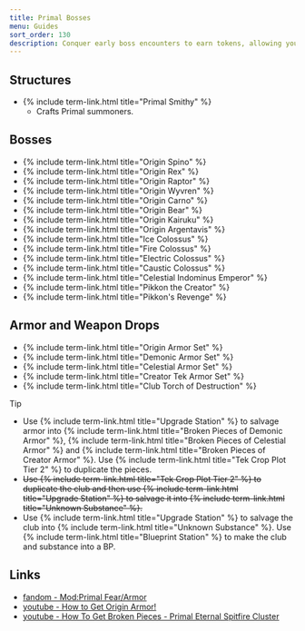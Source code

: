 ```yaml
---
title: Primal Bosses
menu: Guides
sort_order: 130
description: Conquer early boss encounters to earn tokens, allowing you to summon higher-tier bosses and reap rewards in the form of enhanced armor and items.
---
```


## Structures

- {% include term-link.html title="Primal Smithy" %}
  - Crafts Primal summoners.

## Bosses

- {% include term-link.html title="Origin Spino" %}
- {% include term-link.html title="Origin Rex" %}
- {% include term-link.html title="Origin Raptor" %}
- {% include term-link.html title="Origin Wyvren" %}
- {% include term-link.html title="Origin Carno" %}
- {% include term-link.html title="Origin Bear" %}
- {% include term-link.html title="Origin Kairuku" %}
- {% include term-link.html title="Origin Argentavis" %}
- {% include term-link.html title="Ice Colossus" %}
- {% include term-link.html title="Fire Colossus" %}
- {% include term-link.html title="Electric Colossus" %}
- {% include term-link.html title="Caustic Colossus" %}
- {% include term-link.html title="Celestial Indominus Emperor" %}
- {% include term-link.html title="Pikkon the Creator" %}
- {% include term-link.html title="Pikkon's Revenge" %}


## Armor and Weapon Drops

- {% include term-link.html title="Origin Armor Set" %}
- {% include term-link.html title="Demonic Armor Set" %}
- {% include term-link.html title="Celestial Armor Set" %}
- {% include term-link.html title="Creator Tek Armor Set" %}
- {% include term-link.html title="Club Torch of Destruction" %}

> [!TIP]
> - Use {% include term-link.html title="Upgrade Station" %} to salvage armor into {% include term-link.html title="Broken Pieces of Demonic Armor" %}, {% include term-link.html title="Broken Pieces of Celestial Armor" %} and {% include term-link.html title="Broken Pieces of Creator Armor" %}. Use {% include term-link.html title="Tek Crop Plot Tier 2" %} to duplicate the pieces.
> - ~~Use {% include term-link.html title="Tek Crop Plot Tier 2" %} to duplicate the club and then use {% include term-link.html title="Upgrade Station" %} to salvage it into {% include term-link.html title="Unknown Substance" %}.~~
> - Use {% include term-link.html title="Upgrade Station" %} to salvage the club into {% include term-link.html title="Unknown Substance" %}. Use {% include term-link.html title="Blueprint Station" %} to make the club and substance into a BP.

## Links

- [fandom - Mod:Primal Fear/Armor](https://ark.fandom.com/wiki/Mod:Primal_Fear/Armor)
- [youtube - How to Get Origin Armor!](https://www.youtube.com/watch?v=BjIHss-7cec)
- [youtube - How To Get Broken Pieces - Primal Eternal Spitfire Cluster](https://www.youtube.com/watch?v=Leya50kUc8Q)